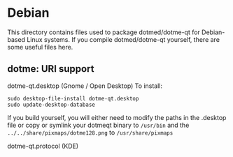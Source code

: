 
Debian
====================
This directory contains files used to package dotmed/dotme-qt
for Debian-based Linux systems. If you compile dotmed/dotme-qt yourself, there are some useful files here.

## dotme: URI support ##


dotme-qt.desktop  (Gnome / Open Desktop)
To install:

	sudo desktop-file-install dotme-qt.desktop
	sudo update-desktop-database

If you build yourself, you will either need to modify the paths in
the .desktop file or copy or symlink your dotmeqt binary to `/usr/bin`
and the `../../share/pixmaps/dotme128.png` to `/usr/share/pixmaps`

dotme-qt.protocol (KDE)

